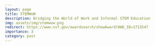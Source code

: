 ```yaml
---
layout: page
title: STEMWoW
description: Bridging the World of Work and Informal STEM Education
img: assets/img/stemwow.png
redirect: https://www.nsf.gov/awardsearch/showAward?AWD_ID=1713547
importance: 3
category: past
---
```


